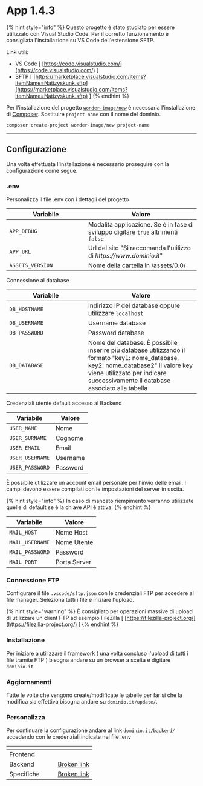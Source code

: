 # App 1.4.3

{% hint style="info" %}
Questo progetto è stato studiato per essere utilizzato con Visual Studio Code. Per il corretto funzionamento è consigliata l'installazione su VS Code  dell'estensione SFTP.

Link utili:

* VS Code \[ [https://code.visualstudio.com/](https://code.visualstudio.com/) ]
* SFTP \[ [https://marketplace.visualstudio.com/items?itemName=Natizyskunk.sftp](https://marketplace.visualstudio.com/items?itemName=Natizyskunk.sftp) ]
{% endhint %}

Per l'installazione del progetto [`wonder-image/new`](https://github.com/wonder-image/new) è necessaria l'installazione di [Composer](https://getcomposer.org/). Sostituire `project-name` con il nome del dominio.

```
composer create-project wonder-image/new project-name
```

***

## Configurazione

Una volta effettuata l'installazione è necessario proseguire con la configurazione come segue.

### .env

Personalizza il file .env con i dettagli del progetto

<table><thead><tr><th width="193">Variabile</th><th>Valore</th></tr></thead><tbody><tr><td><code>APP_DEBUG</code></td><td>Modalità applicazione. Se è in fase di sviluppo digitare <code>true</code> altrimenti <code>false</code></td></tr><tr><td><code>APP_URL</code></td><td>Url del sito "Si raccomanda l'utilizzo di <em>https://www.dominio.it</em>"</td></tr><tr><td><code>ASSETS_VERSION</code></td><td>Nome della cartella in /assets/0.0/</td></tr></tbody></table>

Connessione al database

<table><thead><tr><th width="193">Variabile</th><th>Valore</th></tr></thead><tbody><tr><td><code>DB_HOSTNAME</code></td><td>Indirizzo IP del database oppure utilizzare <code>localhost</code></td></tr><tr><td><code>DB_USERNAME</code></td><td>Username database</td></tr><tr><td><code>DB_PASSWORD</code></td><td>Password database</td></tr><tr><td><code>DB_DATABASE</code></td><td>Nome del database. È possibile inserire più database utilizzando il formato "key1: nome_database, key2: nome_database2" il valore key viene utilizzato per indicare successivamente il database associato alla tabella</td></tr></tbody></table>

Credenziali utente default accesso al Backend

| Variabile       | Valore   |
| --------------- | -------- |
| `USER_NAME`     | Nome     |
| `USER_SURNAME`  | Cognome  |
| `USER_EMAIL`    | Email    |
| `USER_USERNAME` | Username |
| `USER_PASSWORD` | Password |

È possibile utilizzare un account email personale per l'invio delle email. I campi devono essere compilati con le impostazioni del server in uscita.&#x20;

{% hint style="info" %}
In caso di mancato riempimento verranno utilizzate quelle di default se è la chiave API è attiva.
{% endhint %}

| Variabile       | Valore       |
| --------------- | ------------ |
| `MAIL_HOST`     | Nome Host    |
| `MAIL_USERNAME` | Nome Utente  |
| `MAIL_PASSWORD` | Password     |
| `MAIL_PORT`     | Porta Server |

### Connessione FTP

Configurare il file `.vscode/sftp.json` con le credenziali FTP per accedere al file manager. Seleziona tutti i file e iniziare l'upload.

{% hint style="warning" %}
&#x20;È consigliato per operazioni massive di upload di utilizzare un client FTP ad esempio FileZilla \[ [https://filezilla-project.org/](https://filezilla-project.org/) ]
{% endhint %}

### Installazione

Per iniziare a utilizzare il framework ( una volta concluso l'upload di tutti i file tramite FTP ) bisogna  andare su un browser a scelta e digitare `dominio.it`.&#x20;

### Aggiornamenti

Tutte le volte che vengono create/modificate le tabelle per far si che la modifica sia effettiva bisogna andare su `dominio.it/update/`.

### Personalizza

Per continuare la configurazione andare al link `dominio.it/backend/` accedendo con le credenziali indicate nel file .env



<table data-view="cards"><thead><tr><th></th><th></th><th></th><th data-hidden data-card-target data-type="content-ref"></th></tr></thead><tbody><tr><td>Frontend</td><td></td><td></td><td></td></tr><tr><td>Backend</td><td></td><td></td><td><a href="broken-reference">Broken link</a></td></tr><tr><td>Specifiche</td><td></td><td></td><td><a href="broken-reference">Broken link</a></td></tr></tbody></table>

